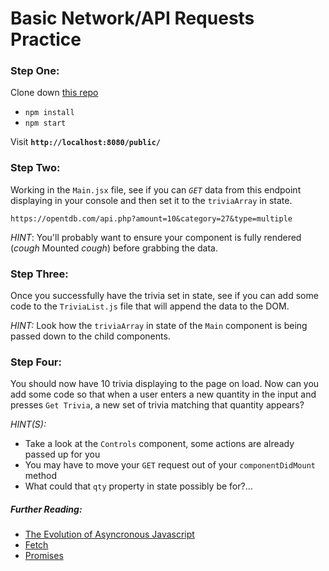 # Basic Network/API Requests Practice

### Step One:

Clone down [this repo](https://github.com/turingschool-examples/ajax-lesson-FE)
* `npm install`
* `npm start`

Visit **`http://localhost:8080/public/`**

### Step Two:

Working in the `Main.jsx` file, see if you can _`GET`_ data from this endpoint displaying in your console and then set it to the `triviaArray` in state.

```
https://opentdb.com/api.php?amount=10&category=27&type=multiple
```

_HINT_: You'll probably want to ensure your component is fully rendered (*cough* Mounted *cough*) before grabbing the data.

### Step Three:

Once you successfully have the trivia set in state, see if you can add some code to the `TriviaList.js` file that will append the data to the DOM.

_HINT:_ Look how the `triviaArray` in state of the `Main` component is being passed down to the child components.

### Step Four:

You should now have 10 trivia displaying to the page on load. Now can you add some code so that when a user enters a new quantity in the input and presses `Get Trivia`, a new set of trivia matching that quantity appears?

_HINT(S):_

* Take a look at the `Controls` component, some actions are already passed up for you
* You may have to move your `GET` request out of your `componentDidMount` method
* What could that `qty` property in state possibly be for?...

##### Further Reading:

* [The Evolution of Asyncronous Javascript](https://blog.risingstack.com/asynchronous-javascript/)
* [Fetch](https://developer.mozilla.org/en-US/docs/Web/API/Fetch_API)
* [Promises](https://developer.mozilla.org/en-US/docs/Web/JavaScript/Reference/Global_Objects/Promise)
